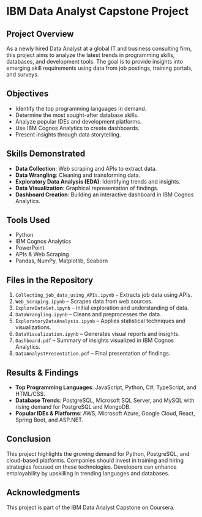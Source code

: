 # IBM Data Analyst Capstone Project

## Project Overview
As a newly hired Data Analyst at a global IT and business consulting firm, this project aims to analyze the latest trends in programming skills, databases, and development tools. The goal is to provide insights into emerging skill requirements using data from job postings, training portals, and surveys.

## Objectives
- Identify the top programming languages in demand.
- Determine the most sought-after database skills.
- Analyze popular IDEs and development platforms.
- Use IBM Cognos Analytics to create dashboards.
- Present insights through data storytelling.

## Skills Demonstrated
- **Data Collection**: Web scraping and APIs to extract data.
- **Data Wrangling**: Cleaning and transforming data.
- **Exploratory Data Analysis (EDA)**: Identifying trends and insights.
- **Data Visualization**: Graphical representation of findings.
- **Dashboard Creation**: Building an interactive dashboard in IBM Cognos Analytics.

## Tools Used
- Python
- IBM Cognos Analytics
- PowerPoint
- APIs & Web Scraping
- Pandas, NumPy, Matplotlib, Seaborn

## Files in the Repository
1. `Collecting_job_data_using_APIs.ipynb` – Extracts job data using APIs.
2. `Web_Scraping.ipynb` – Scrapes data from web sources.
3. `ExploreDataSet.ipynb` – Initial exploration and understanding of data.
4. `DataWrangling.ipynb` – Cleans and preprocesses the data.
5. `ExploratoryDataAnalysis.ipynb` – Applies statistical techniques and visualizations.
6. `DataVisualization.ipynb` – Generates visual reports and insights.
7. `Dashboard.pdf` – Summary of insights visualized in IBM Cognos Analytics.
8. `DataAnalystPresentation.pdf` – Final presentation of findings.

## Results & Findings
- **Top Programming Languages**: JavaScript, Python, C#, TypeScript, and HTML/CSS.
- **Database Trends**: PostgreSQL, Microsoft SQL Server, and MySQL with rising demand for PostgreSQL and MongoDB.
- **Popular IDEs & Platforms**: AWS, Microsoft Azure, Google Cloud, React, Spring Boot, and ASP.NET.

## Conclusion
This project highlights the growing demand for Python, PostgreSQL, and cloud-based platforms. Companies should invest in training and hiring strategies focused on these technologies. Developers can enhance employability by upskilling in trending languages and databases.

## Acknowledgments
This project is part of the IBM Data Analyst Capstone on Coursera.
